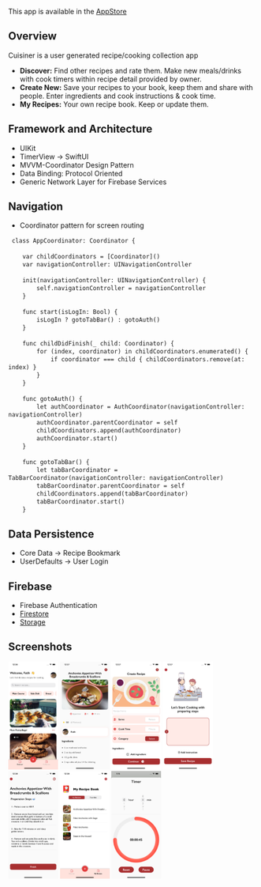 
This app is available in the [AppStore](https://apps.apple.com/app/id1641238583)

## Overview
Cuisiner is a user generated recipe/cooking collection app

 - **Discover:** Find other recipes and rate them. Make new meals/drinks with cook timers within recipe detail provided by owner.
 - **Create New:** Save your recipes to your book, keep them and share with people. Enter ingredients and cook instructions & cook time.
 - **My Recipes:** Your own recipe book. Keep or update them.

 ## Framework and Architecture
 - UIKit
 - TimerView -> SwiftUI
 - MVVM-Coordinator Design Pattern
 - Data Binding: Protocol Oriented
 - Generic Network Layer for Firebase Services
 
 ## Navigation
 - Coordinator pattern for screen routing
 
``` 
 class AppCoordinator: Coordinator {

    var childCoordinators = [Coordinator]()
    var navigationController: UINavigationController
    
    init(navigationController: UINavigationController) {
        self.navigationController = navigationController
    }
    
    func start(isLogIn: Bool) {
        isLogIn ? gotoTabBar() : gotoAuth()
    }
    
    func childDidFinish(_ child: Coordinator) {
        for (index, coordinator) in childCoordinators.enumerated() {
            if coordinator === child { childCoordinators.remove(at: index) }
        }
    }
    
    func gotoAuth() {
        let authCoordinator = AuthCoordinator(navigationController: navigationController)
        authCoordinator.parentCoordinator = self
        childCoordinators.append(authCoordinator)
        authCoordinator.start()
    }
    
    func gotoTabBar() {
        let tabBarCoordinator = TabBarCoordinator(navigationController: navigationController)
        tabBarCoordinator.parentCoordinator = self
        childCoordinators.append(tabBarCoordinator)
        tabBarCoordinator.start()
    }
```

## Data Persistence
- Core Data     -> Recipe Bookmark
- UserDefaults  -> User Login

## Firebase
- Firebase Authentication
- [Firestore](https://firebase.google.com/products/firestore/)
- [Storage](https://firebase.google.com/products/storage)


## Screenshots
<img src="Screenshots/ss1.png" width=20% height=20%> <img src="Screenshots/ss2.png" width=20% height=20%>
<img src="Screenshots/ss3.png" width=20% height=20%>
<img src="Screenshots/ss4.png" width=20% height=20%>
<img src="Screenshots/ss5.png" width=20% height=20%>
<img src="Screenshots/ss6.png" width=20% height=20%>
<img src="Screenshots/ss7.png" width=20% height=20%>







